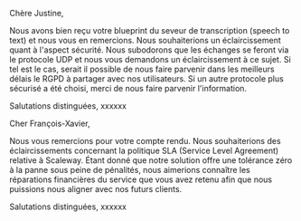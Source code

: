 Chère Justine,
 
Nous avons bien reçu votre blueprint du seveur de transcription (speech to text) et nous vous en remercions. Nous souhaiterions un éclaircissement quant à l'aspect sécurité.
Nous subodorons que les échanges se feront via le protocole UDP et nous vous demandons un éclaircissement à ce sujet. Si tel est le cas, serait il possible de nous faire parvenir dans les meilleurs délais le RGPD à partager avec nos utilisateurs.
Si un autre protocole plus sécurisé a été choisi, merci de nous faire parvenir l'information.

Salutations distinguées,
xxxxxx


Cher François-Xavier,

Nous vous remercions pour votre compte rendu. Nous souhaiterions des éclaircissements concernant la politique SLA (Service Level Agreement) relative à Scaleway. Étant donné que notre solution offre une tolérance zéro à la panne sous peine de pénalités, nous aimerions connaître les réparations financières du service que vous avez retenu afin que nous puissions nous aligner avec nos futurs clients.

Salutations distinguées,
xxxxxx

